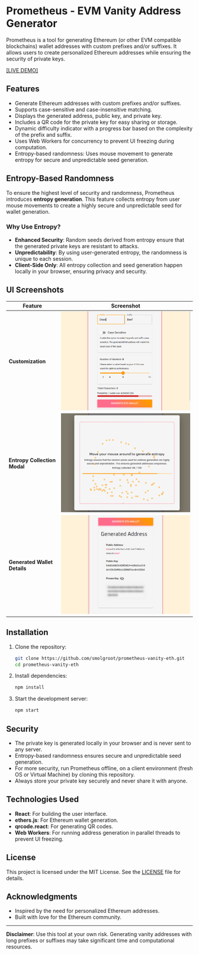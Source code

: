 # Prometheus - EVM Vanity Address Generator

Prometheus is a tool for generating Ethereum (or other EVM compatible blockchains) wallet addresses with custom prefixes and/or suffixes. It allows users to create personalized Ethereum addresses while ensuring the security of private keys.

[[LIVE DEMO]](https://prometheus-vanity.vercel.app)

## Features

- Generate Ethereum addresses with custom prefixes and/or suffixes.
- Supports case-sensitive and case-insensitive matching.
- Displays the generated address, public key, and private key.
- Includes a QR code for the private key for easy sharing or storage.
- Dynamic difficulty indicator with a progress bar based on the complexity of the prefix and suffix.
- Uses Web Workers for concurrency to prevent UI freezing during computation.
- Entropy-based randomness: Uses mouse movement to generate entropy for secure and unpredictable seed generation.

## Entropy-Based Randomness

To ensure the highest level of security and randomness, Prometheus introduces **entropy generation**. This feature collects entropy from user mouse movements to create a highly secure and unpredictable seed for wallet generation. 

### Why Use Entropy?

- **Enhanced Security**: Random seeds derived from entropy ensure that the generated private keys are resistant to attacks.
- **Unpredictability**: By using user-generated entropy, the randomness is unique to each session.
- **Client-Side Only**: All entropy collection and seed generation happen locally in your browser, ensuring privacy and security.

## UI Screenshots

| Feature                          | Screenshot                                                 |
|----------------------------------|------------------------------------------------------------|
| **Customization**                | ![Home Screen](./public/misc/customization.png)                     |
| **Entropy Collection Modal**     | ![Entropy Modal](./public/misc/entropy.png)          |
| **Generated Wallet Details**     | ![Generated Wallet](./public/misc/result.png)    |


## Installation

1. Clone the repository:
   ```bash
   git clone https://github.com/smolgroot/prometheus-vanity-eth.git
   cd prometheus-vanity-eth
   ```

2. Install dependencies:
   ```bash
   npm install
   ```

3. Start the development server:
   ```bash
   npm start
   ```

## Security

- The private key is generated locally in your browser and is never sent to any server.
- Entropy-based randomness ensures secure and unpredictable seed generation.
- For more security, run Prometheus offline, on a client environment (fresh OS or Virtual Machine) by cloning this repository.
- Always store your private key securely and never share it with anyone.

## Technologies Used

- **React**: For building the user interface.
- **ethers.js**: For Ethereum wallet generation.
- **qrcode.react**: For generating QR codes.
- **Web Workers**: For running address generation in parallel threads to prevent UI freezing.

## License

This project is licensed under the MIT License. See the [LICENSE](LICENSE) file for details.

## Acknowledgments

- Inspired by the need for personalized Ethereum addresses.
- Built with love for the Ethereum community.

---

**Disclaimer**: Use this tool at your own risk. Generating vanity addresses with long prefixes or suffixes may take significant time and computational resources.
